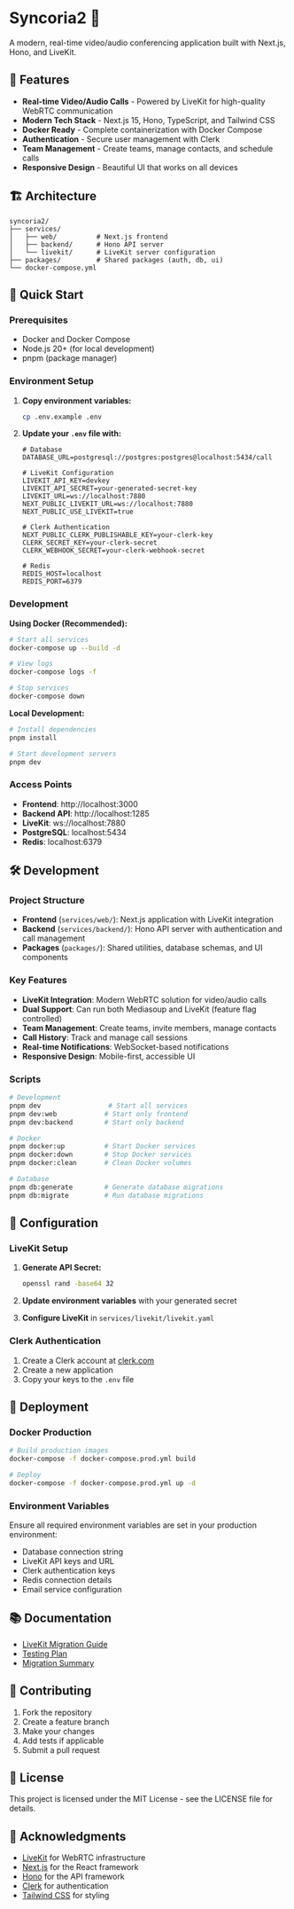 # Syncoria2 🎥

A modern, real-time video/audio conferencing application built with Next.js, Hono, and LiveKit.

## 🚀 Features

- **Real-time Video/Audio Calls** - Powered by LiveKit for high-quality WebRTC communication
- **Modern Tech Stack** - Next.js 15, Hono, TypeScript, and Tailwind CSS
- **Docker Ready** - Complete containerization with Docker Compose
- **Authentication** - Secure user management with Clerk
- **Team Management** - Create teams, manage contacts, and schedule calls
- **Responsive Design** - Beautiful UI that works on all devices

## 🏗️ Architecture

```
syncoria2/
├── services/
│   ├── web/          # Next.js frontend
│   ├── backend/      # Hono API server
│   └── livekit/      # LiveKit server configuration
├── packages/         # Shared packages (auth, db, ui)
└── docker-compose.yml
```

## 🚀 Quick Start

### Prerequisites

- Docker and Docker Compose
- Node.js 20+ (for local development)
- pnpm (package manager)

### Environment Setup

1. **Copy environment variables:**

   ```bash
   cp .env.example .env
   ```

2. **Update your `.env` file with:**

   ```env
   # Database
   DATABASE_URL=postgresql://postgres:postgres@localhost:5434/call

   # LiveKit Configuration
   LIVEKIT_API_KEY=devkey
   LIVEKIT_API_SECRET=your-generated-secret-key
   LIVEKIT_URL=ws://localhost:7880
   NEXT_PUBLIC_LIVEKIT_URL=ws://localhost:7880
   NEXT_PUBLIC_USE_LIVEKIT=true

   # Clerk Authentication
   NEXT_PUBLIC_CLERK_PUBLISHABLE_KEY=your-clerk-key
   CLERK_SECRET_KEY=your-clerk-secret
   CLERK_WEBHOOK_SECRET=your-clerk-webhook-secret

   # Redis
   REDIS_HOST=localhost
   REDIS_PORT=6379
   ```

### Development

**Using Docker (Recommended):**

```bash
# Start all services
docker-compose up --build -d

# View logs
docker-compose logs -f

# Stop services
docker-compose down
```

**Local Development:**

```bash
# Install dependencies
pnpm install

# Start development servers
pnpm dev
```

### Access Points

- **Frontend**: http://localhost:3000
- **Backend API**: http://localhost:1285
- **LiveKit**: ws://localhost:7880
- **PostgreSQL**: localhost:5434
- **Redis**: localhost:6379

## 🛠️ Development

### Project Structure

- **Frontend** (`services/web/`): Next.js application with LiveKit integration
- **Backend** (`services/backend/`): Hono API server with authentication and call management
- **Packages** (`packages/`): Shared utilities, database schemas, and UI components

### Key Features

- **LiveKit Integration**: Modern WebRTC solution for video/audio calls
- **Dual Support**: Can run both Mediasoup and LiveKit (feature flag controlled)
- **Team Management**: Create teams, invite members, manage contacts
- **Call History**: Track and manage call sessions
- **Real-time Notifications**: WebSocket-based notifications
- **Responsive Design**: Mobile-first, accessible UI

### Scripts

```bash
# Development
pnpm dev                 # Start all services
pnpm dev:web            # Start only frontend
pnpm dev:backend        # Start only backend

# Docker
pnpm docker:up          # Start Docker services
pnpm docker:down        # Stop Docker services
pnpm docker:clean       # Clean Docker volumes

# Database
pnpm db:generate        # Generate database migrations
pnpm db:migrate         # Run database migrations
```

## 🔧 Configuration

### LiveKit Setup

1. **Generate API Secret:**

   ```bash
   openssl rand -base64 32
   ```

2. **Update environment variables** with your generated secret

3. **Configure LiveKit** in `services/livekit/livekit.yaml`

### Clerk Authentication

1. Create a Clerk account at [clerk.com](https://clerk.com)
2. Create a new application
3. Copy your keys to the `.env` file

## 🚀 Deployment

### Docker Production

```bash
# Build production images
docker-compose -f docker-compose.prod.yml build

# Deploy
docker-compose -f docker-compose.prod.yml up -d
```

### Environment Variables

Ensure all required environment variables are set in your production environment:

- Database connection string
- LiveKit API keys and URL
- Clerk authentication keys
- Redis connection details
- Email service configuration

## 📚 Documentation

- [LiveKit Migration Guide](LIVEKIT_MIGRATION_SETUP.md)
- [Testing Plan](TESTING_PLAN.md)
- [Migration Summary](MIGRATION_SUMMARY.md)

## 🤝 Contributing

1. Fork the repository
2. Create a feature branch
3. Make your changes
4. Add tests if applicable
5. Submit a pull request

## 📄 License

This project is licensed under the MIT License - see the LICENSE file for details.

## 🙏 Acknowledgments

- [LiveKit](https://livekit.io/) for WebRTC infrastructure
- [Next.js](https://nextjs.org/) for the React framework
- [Hono](https://hono.dev/) for the API framework
- [Clerk](https://clerk.com/) for authentication
- [Tailwind CSS](https://tailwindcss.com/) for styling
